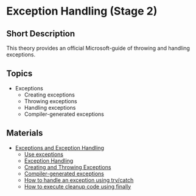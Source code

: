 # Exception Handling (Stage 2)

## Short Description

This theory provides an official Microsoft-guide of throwing and handling exceptions.

## Topics

* Exceptions
  * Creating exceptions
  * Throwing exceptions
  * Handling exceptions
  * Compiler-generated exceptions

## Materials

* [Exceptions and Exception Handling](https://docs.microsoft.com/en-us/dotnet/csharp/fundamentals/exceptions/)
  * [Use exceptions](https://docs.microsoft.com/en-us/dotnet/csharp/fundamentals/exceptions/using-exceptions)
  * [Exception Handling](https://docs.microsoft.com/en-us/dotnet/csharp/fundamentals/exceptions/exception-handling)
  * [Creating and Throwing Exceptions](https://docs.microsoft.com/en-us/dotnet/csharp/fundamentals/exceptions/creating-and-throwing-exceptions)
  * [Compiler-generated exceptions](https://docs.microsoft.com/en-us/dotnet/csharp/fundamentals/exceptions/compiler-generated-exceptions)
  * [How to handle an exception using try/catch](https://docs.microsoft.com/en-us/dotnet/csharp/fundamentals/exceptions/how-to-handle-an-exception-using-try-catch)
  * [How to execute cleanup code using finally](https://docs.microsoft.com/en-us/dotnet/csharp/fundamentals/exceptions/how-to-execute-cleanup-code-using-finally)
